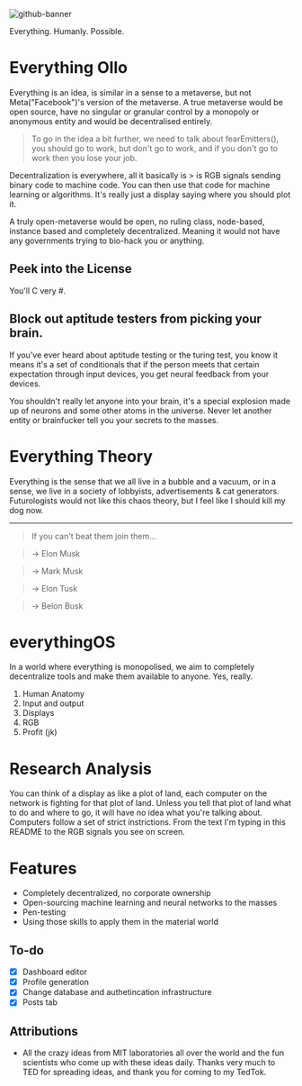 
![github-banner](https://user-images.githubusercontent.com/45247477/149642872-1c7fa574-a101-4973-8419-68a836d64055.png)

Everything. Humanly. Possible.

# Everything Ollo

Everything is an idea, is similar in a sense to a metaverse, but not Meta("Facebook")'s version of the metaverse. A true metaverse would be open source, have no singular or granular control by a monopoly or anonymous entity and would be decentralised entirely.

> To go in the idea a bit further, we need to talk about fearEmitters(), you should go to work, but don't go to work, and if you don't go to work then you lose your job.

Decentralization is everywhere, all it basically is > is RGB signals sending binary code to machine code. You can then use that code for machine learning or algorithms. It's really just a display saying where you should plot it.

A truly open-metaverse would be open, no ruling class, node-based, instance based and completely decentralized. Meaning it would not have any governments trying to bio-hack you or anything.

## Peek into the License 

You'll C very #.

## Block out aptitude testers from picking your brain.

If you've ever heard about aptitude testing or the turing test, you know it means it's a set of conditionals that if the person meets that certain expectation through input devices, you get neural feedback from your devices.

You shouldn't really let anyone into your brain, it's a special explosion made up of neurons and some other atoms in the universe. Never let another entity or brainfucker tell you your secrets to the masses.

# Everything Theory
Everything is the sense that we all live in a bubble and a vacuum, or in a sense, we live in a society of lobbyists, advertisements & cat generators. Futurologists would not like this chaos theory, but I feel like I should kill my dog now.

---

> If you can't beat them join them...

>    -> Elon Musk

>    -> Mark Musk

>    -> Elon Tusk

>    -> Belon Busk

# everythingOS

In a world where everything is monopolised, we aim to completely decentralize tools and make them available to anyone. Yes, really.

1) Human Anatomy
2) Input and output
3) Displays
4) RGB
5) Profit (jk)


# Research Analysis
You can think of a display as like a plot of land, each computer on the network is fighting for that plot of land. Unless you tell that plot of land what to do and where to go, it will have no idea what you're talking about. Computers follow a set of strict instrictions. From the text I'm typing in this README to the RGB signals you see on screen. 

# Features
- Completely decentralized, no corporate ownership
- Open-sourcing machine learning and neural networks to the masses
- Pen-testing
- Using those skills to apply them in the material world



## To-do

- [x] Dashboard editor
- [x] Profile generation
- [x] Change database and authetincation infrastructure
- [x] Posts tab

## Attributions

- All the crazy ideas from MIT laboratories all over the world and the fun scientists who come up with these ideas daily. Thanks very much to TED for spreading ideas, and thank you for coming to my TedTok.
